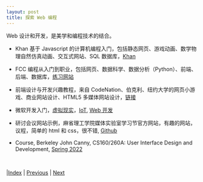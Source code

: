 ```yaml
---
layout: post
title: 探索 Web 编程
---
```


Web 设计和开发，是美学和编程技术的结合。

- Khan 基于 Javascript 的计算机编程入门，包括静态网页、游戏动画、数学物理自然仿真动画、交互式网站、SQL 数据库，[Khan](https://www.khanacademy.org/computing/computer-programming)

- FCC 编程从入门到职业，包括网页、数据科学、数据分析（Python）、前端、后端、数据库，[练习网站](https://www.freecodecamp.org/)

- 前端设计与开发兴趣教程，来自 CodeNation、伯克利、纽约大学的网页小游戏、商业网站设计、HTML5 多媒体网站设计，[链接](https://yishuai.github.io/)

- 微软开发入门，[虚拟现实](https://github.com/microsoft/xr-development-for-beginners)，[IoT](https://github.com/microsoft/IoT-For-Beginners), [Web 开发](https://github.com/microsoft/Web-Dev-For-Beginners)

- 研讨会议网站示例，麻省理工学院媒体实验室学习节官方网站，有趣的网站，议程，简单的 html 和 css，很不错, [Github](https://github.com/mitmedialab/thefestival.media.mit.edu)

- Course, Berkeley John Canny, CS160/260A: User Interface Design and Development, [Spring 2022](https://bcourses.berkeley.edu/courses/1512763/)

<br/>

|[Index](./) | [Previous](25-dl) | [Next](31-tools)
